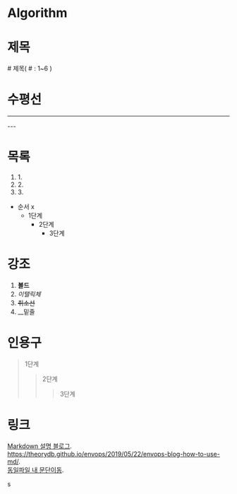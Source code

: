 # Algorithm 

# 제목
\# 제목( # : 1~6 ) 
# 수평선 
---
\---


# 목록 
1. 1\.
1. 2\.
1. 3\.
+ 순서 x
  - 1단계
    * 2단계
      + 3단계

# 강조 
1. __볼드__ 
1. _이탤릭체_
1. ~~취소선~~
1. __밑줄 


# 인용구 
> 1단계
>> 2단계
>>> 3단계


# 링크
[Markdown 설명 블로그](https://theorydb.github.io/envops/2019/05/22/envops-blog-how-to-use-md/).    
<https://theorydb.github.io/envops/2019/05/22/envops-blog-how-to-use-md/>.  
[동일파일 내 문단이동](#목록).  

s
